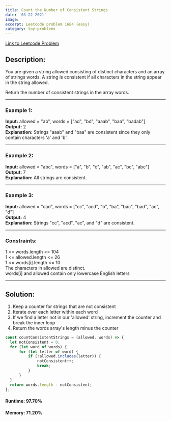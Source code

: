 ```yaml
---
title: Count the Number of Consistent Strings
date: '03-22-2021'
image:
excerpt: Leetcode problem 1684 (easy)
category: toy-problems
---
```

[Link to Leetcode Problem](https://leetcode.com/problems/count-the-number-of-consistent-strings/)  

## Description:

You are given a string allowed consisting of distinct characters and an array of strings words. A string is consistent if all characters in the string appear in the string allowed.

Return the number of consistent strings in the array words.

---

### Example 1:
**Input:** allowed = "ab", words = ["ad", "bd", "aaab", "baa", "badab"]  
**Output:** 2  
**Explanation:** Strings "aaab" and "baa" are consistent since they only contain characters 'a' and 'b'.  

---

### Example 2:  
**Input:** allowed = "abc", words = ["a", "b", "c", "ab", "ac", "bc", "abc"]  
**Output:** 7  
**Explanation:** All strings are consistent.  

---

### Example 3:  
**Input:** allowed = "cad", words = ["cc", "acd", "b", "ba", "bac", "bad", "ac", "d"]  
**Output:** 4  
**Explanation:** Strings "cc", "acd", "ac", and "d" are consistent.  

---

### Constraints:
1 <= words.length <= 104  
1 <= allowed.length <= 26  
1 <= words[i].length <= 10  
The characters in allowed are distinct.  
words[i] and allowed contain only lowercase English letters

---

## Solution:
1. Keep a counter for strings that are not consistent
2. Iterate over each letter within each word
3. If we find a letter not in our 'allowed' string, increment the counter and break the inner loop
4. Return the words array's length minus the counter
```js
const countConsistentStrings = (allowed, words) => {
  let notConsistent = 0;
  for (let word of words) {
      for (let letter of word) {
          if (!allowed.includes(letter)) {
              notConsistent++;
              break;
          }
      }
  }
  return words.length - notConsistent;
};
```

#### Runtime: 97.70%
#### Memory: 71.20%